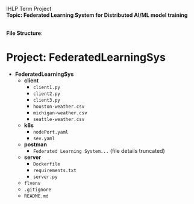 IHLP Term Project <br/>
**Topic: Federated Learning System for Distributed AI/ML model training** <br/><br/>

**File Structure**:<br/>
# Project: FederatedLearningSys

- **FederatedLearningSys**
  - **client**
    - `client1.py`
    - `client2.py`
    - `client3.py`
    - `houston-weather.csv`
    - `michigan-weather.csv`
    - `seattle-weather.csv`
  - **k8s**
    - `nodePort.yaml`
    - `sev.yaml`
  - **postman**
    - `Federated Learning System...` (file details truncated)
  - **server**
    - `Dockerfile`
    - `requirements.txt`
    - `server.py`
  - `flvenv`
  - `.gitignore`
  - `README.md`
